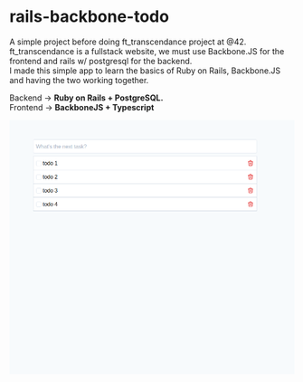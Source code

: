 # rails-backbone-todo

A simple project before doing ft_transcendance project at @42.
ft_transcendance is a fullstack website, we must use Backbone.JS for the frontend and rails w/ postgresql for the backend.<br/>
I made this simple app to learn the basics of Ruby on Rails, Backbone.JS and having the two working together.

Backend -> **Ruby on Rails + PostgreSQL.**<br/>
Frontend -> **BackboneJS + Typescript**

![Todo app screenshot](/preview.png)
